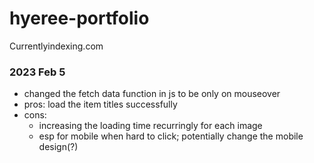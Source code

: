 # hyeree-portfolio
Currentlyindexing.com

### 2023 Feb 5
- changed the fetch data function in js to be only on mouseover
- pros: load the item titles successfully 
- cons: 
  - increasing the loading time recurringly for each image
  - esp for mobile when hard to click; potentially change the mobile design(?)
